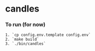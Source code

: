 # candles


### To run (for now)
	1. `cp config.env.template config.env`
	2. `make build`
	3. `./bin/candles`

